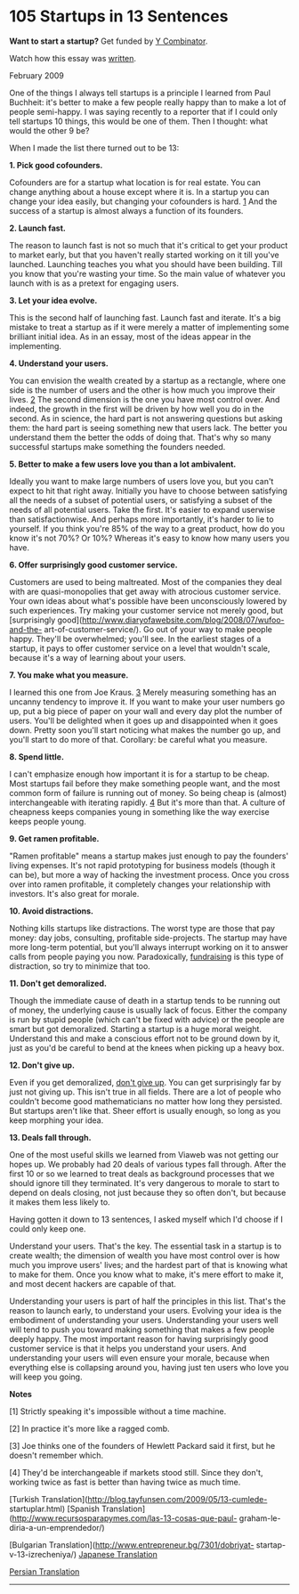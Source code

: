 # 105 Startups in 13 Sentences


  
 
  
 **Want to start a startup?** Get funded by [Y Combinator](http://ycombinator.com/apply.html).   
  
 Watch how this essay was [written](https://byronm.com/13sentences.html).   
  
 
  
 February 2009   
  
 One of the things I always tell startups is a principle I learned from Paul Buchheit: it's better to make a few people really happy than to make a lot of people semi-happy. I was saying recently to a reporter that if I could only tell startups 10 things, this would be one of them. Then I thought: what would the other 9 be?   
  
 When I made the list there turned out to be 13: 

 **1\. Pick good cofounders.**   
  
 Cofounders are for a startup what location is for real estate. You can change anything about a house except where it is. In a startup you can change your idea easily, but changing your cofounders is hard. [1](#startups_in_13_sentences_note1) And the success of a startup is almost always a function of its founders.   
  
 **2\. Launch fast.**   
  
 The reason to launch fast is not so much that it's critical to get your product to market early, but that you haven't really started working on it till you've launched. Launching teaches you what you should have been building. Till you know that you're wasting your time. So the main value of whatever you launch with is as a pretext for engaging users.   
  
 **3\. Let your idea evolve.**   
  
 This is the second half of launching fast. Launch fast and iterate. It's a big mistake to treat a startup as if it were merely a matter of implementing some brilliant initial idea. As in an essay, most of the ideas appear in the implementing.   
  
 **4\. Understand your users.**   
  
 You can envision the wealth created by a startup as a rectangle, where one side is the number of users and the other is how much you improve their lives. [2](#startups_in_13_sentences_note2) The second dimension is the one you have most control over. And indeed, the growth in the first will be driven by how well you do in the second. As in science, the hard part is not answering questions but asking them: the hard part is seeing something new that users lack. The better you understand them the better the odds of doing that. That's why so many successful startups make something the founders needed.   
  
 **5\. Better to make a few users love you than a lot ambivalent.**   
  
 Ideally you want to make large numbers of users love you, but you can't expect to hit that right away. Initially you have to choose between satisfying all the needs of a subset of potential users, or satisfying a subset of the needs of all potential users. Take the first. It's easier to expand userwise than satisfactionwise. And perhaps more importantly, it's harder to lie to yourself. If you think you're 85% of the way to a great product, how do you know it's not 70%? Or 10%? Whereas it's easy to know how many users you have.   
  
 **6\. Offer surprisingly good customer service.**   
  
 Customers are used to being maltreated. Most of the companies they deal with are quasi-monopolies that get away with atrocious customer service. Your own ideas about what's possible have been unconsciously lowered by such experiences. Try making your customer service not merely good, but [surprisingly good](http://www.diaryofawebsite.com/blog/2008/07/wufoo-and-the- art-of-customer-service/). Go out of your way to make people happy. They'll be overwhelmed; you'll see. In the earliest stages of a startup, it pays to offer customer service on a level that wouldn't scale, because it's a way of learning about your users.   
  
 **7\. You make what you measure.**   
  
 I learned this one from Joe Kraus. [3](#startups_in_13_sentences_note3) Merely measuring something has an uncanny tendency to improve it. If you want to make your user numbers go up, put a big piece of paper on your wall and every day plot the number of users. You'll be delighted when it goes up and disappointed when it goes down. Pretty soon you'll start noticing what makes the number go up, and you'll start to do more of that. Corollary: be careful what you measure.   
  
 **8\. Spend little.**   
  
 I can't emphasize enough how important it is for a startup to be cheap. Most startups fail before they make something people want, and the most common form of failure is running out of money. So being cheap is (almost) interchangeable with iterating rapidly. [4](#startups_in_13_sentences_note4) But it's more than that. A culture of cheapness keeps companies young in something like the way exercise keeps people young.   
  
 **9\. Get ramen profitable.**   
  
 "Ramen profitable" means a startup makes just enough to pay the founders' living expenses. It's not rapid prototyping for business models (though it can be), but more a way of hacking the investment process. Once you cross over into ramen profitable, it completely changes your relationship with investors. It's also great for morale.   
  
 **10\. Avoid distractions.**   
  
 Nothing kills startups like distractions. The worst type are those that pay money: day jobs, consulting, profitable side-projects. The startup may have more long-term potential, but you'll always interrupt working on it to answer calls from people paying you now. Paradoxically, [fundraising](fundraising.html) is this type of distraction, so try to minimize that too.   
  
 **11\. Don't get demoralized.**   
  
 Though the immediate cause of death in a startup tends to be running out of money, the underlying cause is usually lack of focus. Either the company is run by stupid people (which can't be fixed with advice) or the people are smart but got demoralized. Starting a startup is a huge moral weight. Understand this and make a conscious effort not to be ground down by it, just as you'd be careful to bend at the knees when picking up a heavy box.   
  
 **12\. Don't give up.**   
  
 Even if you get demoralized, [don't give up](die.html). You can get surprisingly far by just not giving up. This isn't true in all fields. There are a lot of people who couldn't become good mathematicians no matter how long they persisted. But startups aren't like that. Sheer effort is usually enough, so long as you keep morphing your idea.   
  
 **13\. Deals fall through.**   
  
 One of the most useful skills we learned from Viaweb was not getting our hopes up. We probably had 20 deals of various types fall through. After the first 10 or so we learned to treat deals as background processes that we should ignore till they terminated. It's very dangerous to morale to start to depend on deals closing, not just because they so often don't, but because it makes them less likely to. 

 Having gotten it down to 13 sentences, I asked myself which I'd choose if I could only keep one.   
  
 Understand your users. That's the key. The essential task in a startup is to create wealth; the dimension of wealth you have most control over is how much you improve users' lives; and the hardest part of that is knowing what to make for them. Once you know what to make, it's mere effort to make it, and most decent hackers are capable of that.   
  
 Understanding your users is part of half the principles in this list. That's the reason to launch early, to understand your users. Evolving your idea is the embodiment of understanding your users. Understanding your users well will tend to push you toward making something that makes a few people deeply happy. The most important reason for having surprisingly good customer service is that it helps you understand your users. And understanding your users will even ensure your morale, because when everything else is collapsing around you, having just ten users who love you will keep you going.   
  
 
  
 
  
 
  
 
  
 **Notes**   
  
 <a name=startups_in_13_sentences_note1>[1]</a> Strictly speaking it's impossible without a time machine.   
  
 <a name=startups_in_13_sentences_note2>[2]</a> In practice it's more like a ragged comb.   
  
 <a name=startups_in_13_sentences_note3>[3]</a> Joe thinks one of the founders of Hewlett Packard said it first, but he doesn't remember which.   
  
 <a name=startups_in_13_sentences_note4>[4]</a> They'd be interchangeable if markets stood still. Since they don't, working twice as fast is better than having twice as much time.   
  
 
  
 
  
 
  
 [Turkish Translation](http://blog.tayfunsen.com/2009/05/13-cumlede- startuplar.html)   [Spanish Translation](http://www.recursosparapymes.com/las-13-cosas-que-paul- graham-le-diria-a-un-emprendedor/)   
  
 [Bulgarian Translation](http://www.entrepreneur.bg/7301/dobriyat- startap-v-13-izrecheniya/)   [Japanese Translation](https://note.com/tokyojack/n/nb5598e41a3c0)   
  
 [Persian 
Translation](https://virgool.io/@mahdikhashan/%D9%BE%D8%A7%D9%88%D9%84-%DA%AF%D8%B1%D8%A7%D9%87%D8%A7%D9%85-%D8%A7%D8%B3%D8%AA%D8%A7%D8%B1%D8%AA%D8%A7%D9%BE-%D8%AF%D8%B1-%D8%B3%DB%8C%D8%B2%D8%AF%D9%87-%D8%AC%D9%85%D9%84%D9%87-gduckqxgkoe6)  
 
  
 
  
 
  
 
  
 

 
* * *
 

 

